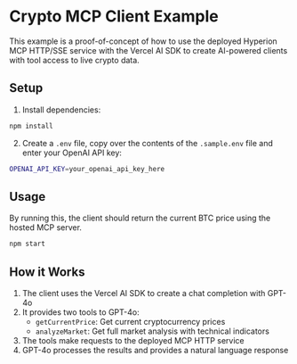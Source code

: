 # Crypto MCP Client Example

This example is a proof-of-concept of how to use the deployed Hyperion MCP HTTP/SSE service with the Vercel AI SDK to create AI-powered clients with tool access to live crypto data.

## Setup

1. Install dependencies:
```bash
npm install
```

2. Create a `.env` file, copy over the contents of the `.sample.env` file and enter your OpenAI API key:
```bash
OPENAI_API_KEY=your_openai_api_key_here
```

## Usage

By running this, the client should return the current BTC price using the hosted MCP server.
```bash
npm start
```

## How it Works

1. The client uses the Vercel AI SDK to create a chat completion with GPT-4o
2. It provides two tools to GPT-4o:
   - `getCurrentPrice`: Get current cryptocurrency prices
   - `analyzeMarket`: Get full market analysis with technical indicators
3. The tools make requests to the deployed MCP HTTP service
4. GPT-4o processes the results and provides a natural language response
